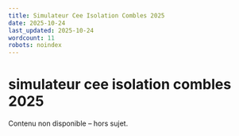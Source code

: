 ```yaml
---
title: Simulateur Cee Isolation Combles 2025
date: 2025-10-24
last_updated: 2025-10-24
wordcount: 11
robots: noindex
---
```


# simulateur cee isolation combles 2025

Contenu non disponible – hors sujet.